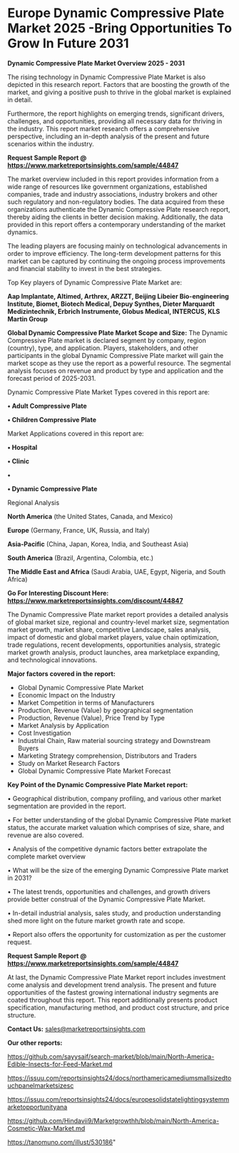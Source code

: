 # Europe Dynamic Compressive Plate Market 2025 -Bring Opportunities To Grow In Future 2031

<Strong> Dynamic Compressive Plate Market Overview 2025 - 2031</strong>

The rising technology in Dynamic Compressive Plate Market is also depicted in this research report. Factors that are boosting the growth of the market, and giving a positive push to thrive in the global market is explained in detail.

Furthermore, the report highlights on emerging trends, significant drivers, challenges, and opportunities, providing all necessary data for thriving in the industry. This report market research offers a comprehensive perspective, including an in-depth analysis of the present and future scenarios within the industry.

<strong>Request Sample Report @ <a href=https://www.marketreportsinsights.com/sample/44847>https://www.marketreportsinsights.com/sample/44847</a></strong>

The market overview included in this report provides information from a wide range of resources like government organizations, established companies, trade and industry associations, industry brokers and other such regulatory and non-regulatory bodies. The data acquired from these organizations authenticate the Dynamic Compressive Plate research report, thereby aiding the clients in better decision making. Additionally, the data provided in this report offers a contemporary understanding of the market dynamics.

The leading players are focusing mainly on technological advancements in order to improve efficiency. The long-term development patterns for this market can be captured by continuing the ongoing process improvements and financial stability to invest in the best strategies.

Top Key players of Dynamic Compressive Plate Market are:

<strong>Aap Implantate, Altimed, Arthrex, ARZZT, Beijing Libeier Bio-engineering Institute, Biomet, Biotech Medical, Depuy Synthes, Dieter Marquardt Medizintechnik, Erbrich Instrumente, Globus Medical, INTERCUS, KLS Martin Group</strong>

<strong><b>Global Dynamic Compressive Plate Market Scope and Size:</b></strong>
The Dynamic Compressive Plate market is declared segment by company, region (country), type, and application. Players, stakeholders, and other participants in the global Dynamic Compressive Plate market will gain the market scope as they use the report as a powerful resource. The segmental analysis focuses on revenue and product by type and application and the forecast period of 2025-2031.

Dynamic Compressive Plate Market Types covered in this report are:

<strong>•  Adult Compressive Plate

•  Children Compressive Plate</strong>

Market Applications covered in this report are:

<strong>•  Hospital

•  Clinic

•  

•  Dynamic Compressive Plate</strong> 

Regional Analysis

<strong>North America</strong> (the United States, Canada, and Mexico)

<strong>Europe</strong> (Germany, France, UK, Russia, and Italy)

<strong>Asia-Pacific</strong> (China, Japan, Korea, India, and Southeast Asia)

<strong>South America</strong> (Brazil, Argentina, Colombia, etc.)

<strong>The Middle East and Africa</strong> (Saudi Arabia, UAE, Egypt, Nigeria, and South Africa)

<strong>Go For Interesting Discount Here: <a href=https://www.marketreportsinsights.com/discount/44847>https://www.marketreportsinsights.com/discount/44847</a></strong>

The Dynamic Compressive Plate market report provides a detailed analysis of global market size, regional and country-level market size, segmentation market growth, market share, competitive Landscape, sales analysis, impact of domestic and global market players, value chain optimization, trade regulations, recent developments, opportunities analysis, strategic market growth analysis, product launches, area marketplace expanding, and technological innovations.

<strong><b>Major factors covered in the report:</b></strong>
<ul>
  <li>Global Dynamic Compressive Plate Market </li>
  <li>Economic Impact on the Industry</li>
  <li>Market Competition in terms of Manufacturers</li>
  <li>Production, Revenue (Value) by geographical segmentation</li>
  <li>Production, Revenue (Value), Price Trend by Type</li>
  <li>Market Analysis by Application</li>
  <li>Cost Investigation</li>
  <li>Industrial Chain, Raw material sourcing strategy and Downstream Buyers</li>
  <li>Marketing Strategy comprehension, Distributors and Traders</li>
  <li>Study on Market Research Factors</li>
  <li>Global Dynamic Compressive Plate Market Forecast</li>
</ul>

<strong><b>Key Point of the Dynamic Compressive Plate Market report:</b></strong>

• Geographical distribution, company profiling, and various other market segmentation are provided in the report.

• For better understanding of the global Dynamic Compressive Plate market status, the accurate market valuation which comprises of size, share, and revenue are also covered.

• Analysis of the competitive dynamic factors better extrapolate the complete market overview

• What will be the size of the emerging Dynamic Compressive Plate market in 2031?

• The latest trends, opportunities and challenges, and growth drivers provide better construal of the Dynamic Compressive Plate Market.

• In-detail industrial analysis, sales study, and production understanding shed more light on the future market growth rate and scope.

• Report also offers the opportunity for customization as per the customer request.

<strong>Request Sample Report @ <a href=https://www.marketreportsinsights.com/sample/44847>https://www.marketreportsinsights.com/sample/44847</a></strong>

At last, the Dynamic Compressive Plate Market report includes investment come analysis and development trend analysis. The present and future opportunities of the fastest growing international industry segments are coated throughout this report. This report additionally presents product specification, manufacturing method, and product cost structure, and price structure.

<strong>Contact Us:</strong>
sales@marketreportsinsights.com

<strong>Our other reports:</strong>

<a href=https://github.com/sayysaif/search-market/blob/main/North-America-Edible-Insects-for-Feed-Market.md>https://github.com/sayysaif/search-market/blob/main/North-America-Edible-Insects-for-Feed-Market.md</a>

<a href=https://issuu.com/reportsinsights24/docs/northamericamediumsmallsizedtouchpanelmarketsizesc>https://issuu.com/reportsinsights24/docs/northamericamediumsmallsizedtouchpanelmarketsizesc</a>

<a href=https://issuu.com/reportsinsights24/docs/europesolidstatelightingsystemmarketopportunityana>https://issuu.com/reportsinsights24/docs/europesolidstatelightingsystemmarketopportunityana</a>

<a href=https://github.com/Hindavii9/Marketgrowthh/blob/main/North-America-Cosmetic-Wax-Market.md>https://github.com/Hindavii9/Marketgrowthh/blob/main/North-America-Cosmetic-Wax-Market.md</a>

<a href=https://tanomuno.com/illust/530186>https://tanomuno.com/illust/530186</a>"
